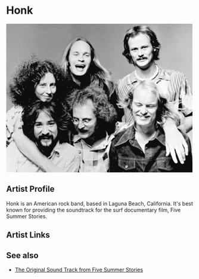 # Honk

![](../../assets/artists/Honk.png)

## Artist Profile

Honk is an American rock band, based in Laguna Beach, California. 
It's best known for providing the soundtrack for the surf documentary film, Five Summer Stories.

## Artist Links



## See also

- [The Original Sound Track from Five Summer Stories](The_Original_Sound_Track_from_Five_Summer_Stories.md)
